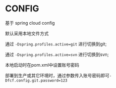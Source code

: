 # CONFIG
 基于 spring cloud config

 默认采用本地文件方式

 通过 `-Dspring.profiles.active=git` 进行切换到git;

 通过 `-Dspring.profiles.active=svn` 进行切换到svn;

 本地启动时在pom.xml中设置账号密码

 部署到生产或其它环境时，通过参数传入账号密码即可`-Dfcf.config.git.password=123`
 